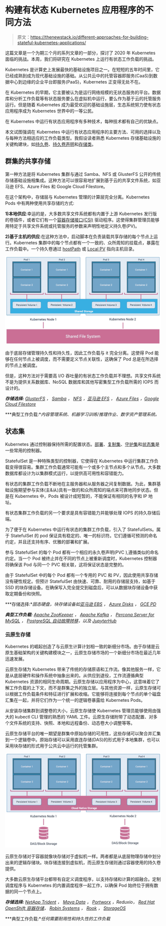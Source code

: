 # 构建有状态 Kubernetes 应用程序的不同方法

> 原文：<https://thenewstack.io/different-approaches-for-building-stateful-kubernetes-applications/>

这篇文章是一个为期三个月的系列文章的一部分，探讨了 2020 年 Kubernetes 面临的挑战。本周，我们将研究在 Kubernetes 上运行有状态工作负载的挑战。

Kubernetes 是计算史上发展最快的基础设施项目之一。在短短的五年时间里，它已经成熟到成为现代基础设施的基础。从公共云中的托管容器即服务(CaaS)到数据中心到边缘的企业平台即服务(PaaS)，Kubernetes 正变得无处不在。

在 Kubernetes 的早期，它主要被认为是运行网络规模的无状态服务的平台。数据库和分析工作负载等有状态服务要么在虚拟机中运行，要么作为基于云的托管服务运行。但是随着 Kubernetes 成为最受欢迎的基础设施层，生态系统努力使有状态应用程序成为 Kubernetes 世界中的一等公民。

在 Kubernetes 中运行有状态应用程序有多种技术，每种技术都有自己的优缺点。

本文试图强调在 Kubernetes 中运行有状态应用程序的主要方法、可用的选择以及与每种方法相适应的工作负载类型。我假设读者熟悉 Kubernetes 存储基础设施的关键构建块，如[持久卷](https://kubernetes.io/docs/concepts/storage/persistent-volumes/)、[持久卷声明](https://kubernetes.io/docs/concepts/storage/persistent-volumes/#persistentvolumeclaims)和[存储类](https://kubernetes.io/docs/concepts/storage/storage-classes/)。

## 群集的共享存储

第一种方法是将 Kubernetes 集群与通过 Samba、NFS 或 GlusterFS 公开的传统存储基础设施相集成。这种方法可以很容易地扩展到基于云的共享文件系统，如亚马逊 EFS、Azure Files 和 Google Cloud Filestore。

在这个架构中，存储层与 Kubernetes 管理的计算层完全分离。Kubernetes Pods 中有两种使用共享存储的方式:

**1)本地供应**:幸运的是，大多数共享文件系统都有内置于上游 Kubernetes 发行版的卷插件，或者它们有一个[容器存储接口(CSI)](https://kubernetes.io/blog/2019/01/15/container-storage-interface-ga/) 驱动程序。这使得集群管理员能够用特定于共享文件系统或托管服务的参数来声明性地定义持久卷(PV)。

**2)基于主机的供应**:在这种方法中，启动脚本在负责装载共享存储的每个节点上运行。Kubernetes 集群中的每个节点都有一个一致的、众所周知的挂载点，暴露在工作负载中。一个持久卷通过 [hostPath](https://kubernetes.io/docs/concepts/storage/volumes/#hostpath) 或 [Local PV](https://kubernetes.io/docs/concepts/storage/volumes/#local) 指向主机目录。

[![](img/ced580f33a2216e3036c79e96e2e205c.png)](https://thenewstack.io/different-approaches-for-building-stateful-kubernetes-applications/k8s-state-0/)

由于底层存储管理持久性和持久性，因此工作负载与 it 完全分离。这使得 Pod 能够在任何节点上被调度，而不需要定义节点关联性，这确保了 Pod 总是在所选择的节点上被调度。

但是，这种方法对于需要高 I/O 吞吐量的有状态工作负载并不理想。共享文件系统不是为提供关系数据库、NoSQL 数据库和其他写密集型工作负载所需的 IOPS 而设计的。

***存储选择:** [GlusterFS](https://www.gluster.org/) ， [Samba](https://www.samba.org/) ， [NFS](https://en.wikipedia.org/wiki/Network_File_System) ，[亚马逊 EFS](https://aws.amazon.com/efs/) ， [Azure Files](https://azure.microsoft.com/en-us/services/storage/files/) ，[Google Cloud Filestore](https://cloud.google.com/filestore)*

***典型工作负载:**内容管理系统、机器学习训练/推理作业、数字资产管理系统。*

## 状态集

Kubernetes 通过控制器保持所需的配置状态。[部署](https://kubernetes.io/docs/concepts/workloads/controllers/deployment/)、[复制集](https://kubernetes.io/docs/concepts/workloads/controllers/replicaset/)、[守护集](https://kubernetes.io/docs/concepts/workloads/controllers/daemonset/)和[状态集](https://kubernetes.io/docs/concepts/workloads/controllers/statefulset/)是一些常用的控制器。

StatefulSet 是一种特殊类型的控制器，它使得在 Kubernetes 中运行集群工作负载变得很容易。集群工作负载通常可能有一个或多个主节点和多个从节点。大多数数据库都设计为以集群模式运行，以提供高可用性和容错能力。

有状态的集群工作负载不断地在主服务器和从服务器之间复制数据。为此，集群基础设施期望参与实体(主&从)具有一致的和众所周知的端点来可靠地同步状态。但是在 Kubernetes 中，Pods 被设计成短暂的，不能保证有相同的名字和 IP 地址。

有状态集群工作负载的另一个要求是具有容错能力并能够处理 IOPS 的持久存储后端。

为了便于在 Kubernetes 中运行有状态的集群工作负载，引入了 StatefulSets。属于 StatefulSet 的 pod 保证具有稳定的、唯一的标识符。它们遵循可预测的命名约定，并且还支持有序、优雅的部署和扩展。

参与 StatefulSet 的每个 Pod 都有一个相应的永久卷声明(PVC ),遵循类似的命名约定。当一个 Pod 被终止并在不同的节点上被重新调度时，Kubernetes 控制器将确保该 Pod 与同一个 PVC 相关联，这将保证状态是完整的。

由于 StatefulSet 中的每个 Pod 都有一个专用的 PVC 和 PV，因此使用共享存储没有硬性规定。但预计 StatefulSet 由快速、可靠、耐用的存储层支持，如基于 SSD 的块存储设备。在确保写入完全提交到磁盘后，可以从数据块存储设备中获取定期备份和快照。

***存储选择:**固态硬盘，块存储设备如[亚马逊 EBS](https://aws.amazon.com/ebs/) ， [Azure Disks](https://azure.microsoft.com/en-us/services/storage/disks/) ， [GCE PD](https://cloud.google.com/persistent-disk)*

***典型工作负载:** [Apache ZooKeeper](https://zookeeper.apache.org) ， [Apache Kafka](https://kafka.apache.org/) ， [Percona Server for MySQL](https://www.percona.com/software/mysql-database/percona-server) ， [PostgreSQL 自动故障转移](https://clusterlabs.github.io/PAF/)，以及 [JupyterHub](https://jupyter.org/hub)*

### 云原生存储

Kubernetes 的崛起创造了与云原生计算计划相一致的新细分市场。由于存储是云原生基础架构的关键构建模块之一，云原生存储市场的一个新细分市场在最近几年迅速发展。

云原生存储为 Kubernetes 带来了传统的存储原语和工作流。像其他服务一样，它是从底层硬件和操作系统中抽象出来的。从供应到退役，工作流遵循典型 Kubernetes 资源的相同生命周期。云原生存储以应用程序为中心，这意味着它了解工作负载的上下文，而不是群集之外的独立层。与其他资源一样，云原生存储可以根据工作负载条件和特征进行扩展和收缩。它能够将连接到每个节点的单个磁盘汇集在一起，并将它们作为一个统一的逻辑卷暴露给 Kubernetes Pods。

从安装存储集群到调整卷的大小，云原生存储使 Kubernetes 管理员能够使用由强大的 kubectl CLI 管理的熟悉的 YAML 工件。云原生存储附带了动态配置、对多个文件系统的支持、快照、本地和远程备份、动态卷大小调整等等。

云原生存储平台的唯一期望是群集中原始存储的可用性，这些存储可以聚合并汇集到一个逻辑卷中。原始存储可以采用直连存储(DAS)的形式用于本地集群，也可以采用块存储的形式用于公共云中运行的托管集群。

[![](img/433aec9e1950c7126f38813879e6b1f1.png)](https://thenewstack.io/different-approaches-for-building-stateful-kubernetes-applications/k8s-state-1/)

云原生存储对于容器就像块存储对于虚拟机一样。两者都是从底层物理存储中划分出来的逻辑存储块。块存储连接到虚拟机，而云原生存储则通过容器使用的持久卷提供。

大多数云原生存储平台都带有自定义调度程序，以支持存储和计算的超融合。定制调度程序与 Kubernetes 的内置调度程序一起工作，以确保 Pod 始终位于拥有数据的同一个节点上。

***存储选择:** [NetApp Trident](https://github.com/NetApp/trident) ， [Maya Data](https://mayadata.io/) ， [Portworx](http://www.portworx.com/) ，Reduxio， [Red Hat OpenShift 容器存储](https://www.redhat.com/en/technologies/cloud-computing/openshift-container-storage)， [Robin Systems](https://robin.io/) ， [Rook](https://rook.io) ， [StorageOS](https://storageos.com/)*

***典型工作负载:**任何需要耐用性和持久性的工作负载*

<svg xmlns:xlink="http://www.w3.org/1999/xlink" viewBox="0 0 68 31" version="1.1"><title>Group</title> <desc>Created with Sketch.</desc></svg>